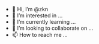 - 👋 Hi, I’m @zkn
- 👀 I’m interested in ...
- 🌱 I’m currently learning ...
- 💞️ I’m looking to collaborate on ...
- 📫 How to reach me ...

<!---
monzkn/monzkn is a ✨ special ✨ repository because its `README.md` (this file) appears on your GitHub profile.
You can click the Preview link to take a look at your changes.
--->
